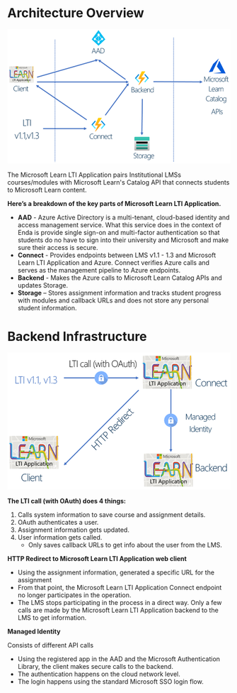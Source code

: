 # Architecture Overview

![Architecture Overview](./images/Architecture.Overview.png)

The Microsoft Learn LTI Application pairs Institutional LMSs courses/modules with Microsoft Learn's Catalog API that connects students to Microsoft Learn content.

**Here’s a breakdown of the key parts of Microsoft Learn LTI Application.**
* **AAD** - Azure Active Directory is a multi-tenant, cloud-based identity and access management service. What this service does in the context of Enda is provide single sign-on and multi-factor authentication so that students do no have to sign into their university and Microsoft and make sure their access is secure.
* **Connect** - Provides endpoints between LMS v1.1 - 1.3 and Microsoft Learn LTI Application and Azure. Connect verifies Azure calls and serves as the management pipeline to Azure endpoints.
* **Backend** - Makes the Azure calls to Microsoft Learn Catalog APIs and updates Storage.
* **Storage** – Stores assignment information and tracks student progress with modules and callback URLs and does not store any personal student information.

# Backend Infrastructure

![Backend Infrastructure](./images/Architecture.Backend.png)

**The LTI call (with OAuth) does 4 things:**
1. Calls system information to save course and assignment details.
2. OAuth authenticates a user.
3. Assignment information gets updated.
4. User information gets called.
   * Only saves callback URLs to get info about the user from the LMS.

**HTTP Redirect to Microsoft Learn LTI Application web client**
* Using the assignment information, generated a specific URL for the assignment
* From that point, the Microsoft Learn LTI Application Connect endpoint no longer participates in the operation.
* The LMS stops participating in the process in a direct way. Only a few calls are made by the Microsoft Learn LTI Application backend to the LMS to get information.

**Managed Identity**

Consists of different API calls
*	Using the registered app in the AAD and the Microsoft Authentication Library, the client makes secure calls to the backend.
*	The authentication happens on the cloud network level.
*	The login happens using the standard Microsoft SSO login flow.
